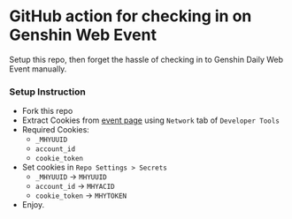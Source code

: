 # GitHub action for checking in on Genshin Web Event

Setup this repo, then forget the hassle of checking in to Genshin Daily Web Event manually.


### Setup Instruction
 * Fork this repo
 * Extract Cookies from [event page](https://webstatic-sea.mihoyo.com/ys/event/signin-sea/index.html?act_id=e202102251931481 "Event Page") using `Network` tab of `Developer Tools`
  * Required Cookies:
     * `_MHYUUID`
     * `account_id`
     * `cookie_token`
 * Set cookies in `Repo Settings > Secrets`
   * `_MHYUUID`     -> `MHYUUID`
   * `account_id`   -> `MHYACID`
   * `cookie_token` -> `MHYTOKEN`
 * Enjoy.